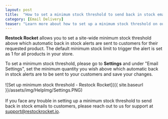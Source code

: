 ```yaml
---
layout: post
title:  "How to set a minimum stock threshold to send back in stock emails to customers?"
category: [Email Delivery]
teaser: "Learn more about how to set up a minimum stock threshold on our app for your store"
---
```

**Restock Rocket** allows you to set a site-wide minimum stock threshold above which automatic back in stock alerts are sent to customers for their requested product. The default minimum stock limit to trigger the alert is set as 1 for all products in your store.

To set a minimum stock threshold, please go to **Settings** and under "Email Settings", set the minimum quantity you wish above which automatic back in stock alerts are to be sent to your customers and save your changes.
<br/>
<br/>
![Set up minimum stock threshold - Restock Rocket]({{ site.baseurl }}/assets/img/HelpImg/Settings.PNG)
<br/>
<br/>
If you face any trouble in setting up a minimum stock threshold to send back in stock emails to customers, please reach out to us for support at <a href="mailto:support@restockrocket.io">support@restockrocket.io</a>.
